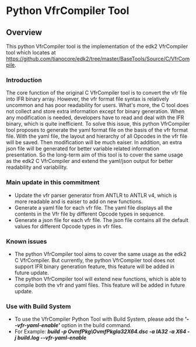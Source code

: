 # Python VfrCompiler Tool
## Overview
This python VfrCompiler tool is the implementation of the edk2 VfrCompiler tool which locates at https://github.com/tianocore/edk2/tree/master/BaseTools/Source/C/VfrCompile.

### Introduction
The core function of the original C VfrCompiler tool is to convert the vfr file into IFR binary array. However, the vfr format file syntax is relatively uncommon and has poor readability for users. What's more, the C tool does not collect and store extra information except for binary generation. When any modification is needed, developers have to read and deal with the IFR binary, which is quite inefficient. To solve this issue, this python VfrCompiler tool proposes to generate the yaml format file on the basis of the vfr format file. With the yaml file,  the layout and hierarchy of all Opcodes in the vfr file will be saved. Then modification will be much eaiser. In addition, an extra json file will be generated for better variable related information presentation. So the long-term aim of this tool is to cover the same usage as the edk2 C VfrCompiler and extend the yaml/json output for better readability and variability.

### Main update in this commitment
- Update the vfr parser generator from ANTLR to ANTLR v4, which is more readable and is eaiser to add on new functions.
- Generate a yaml file for each vfr file. The yaml file displays all the contents in the Vfr file by different Opcode types in sequence.
- Generate a json file for each vfr file. The json file contains all the default values for different Opcode types in vfr files.

### Known issues

- The python VfrCompiler tool aims to cover the same usage as the edk2 C VfrCompiler. But currently, the python VfrCompiler tool does not support IFR binary generation feature, this feature will be added in future update.
- The python VfrCompiler tool will extend new functions, which is able to compile both the vfr and yaml files. This feature will be added in future update.

### Use with Build System
- To use the VfrCompiler Python Tool with Build System,  please add the ***'--vfr-yaml-enable'***  option in the build command.
- For Example: ***build -p OvmfPkg\OvmfPkgIa32X64.dsc -a IA32 -a X64 -j build.log --vfr-yaml-enable***